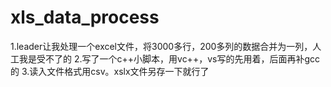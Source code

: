 # xls_data_process
1.leader让我处理一个excel文件，将3000多行，200多列的数据合并为一列，人工我是受不了的
2.写了一个c++小脚本，用vc++，vs写的先用着，后面再补gcc的
3.读入文件格式用csv。xslx文件另存一下就行了
